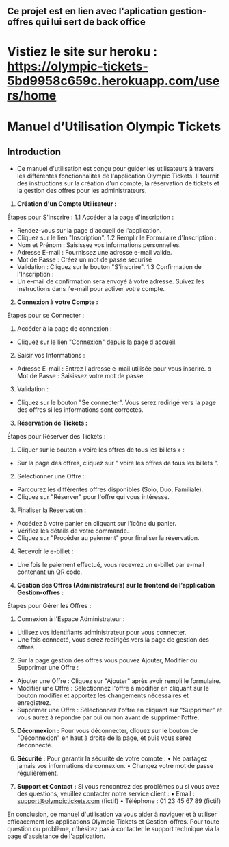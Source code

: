 ## Ce projet est en lien avec l'aplication gestion-offres qui lui sert de back office


# Vistiez le site sur heroku : https://olympic-tickets-5bd9958c659c.herokuapp.com/users/home


# Manuel d’Utilisation Olympic Tickets


## Introduction

- Ce manuel d'utilisation est conçu pour guider les utilisateurs à travers les différentes fonctionnalités de l'application Olympic Tickets. Il fournit des instructions sur la création d'un compte, la réservation de tickets et la gestion des offres pour les administrateurs.


1.	**Création d'un Compte Utilisateur :**

Étapes pour S'inscrire :
1.1	 Accéder à la page d'inscription :
- Rendez-vous sur la page d'accueil de l'application.
-	Cliquez sur le lien "Inscription".
1.2 Remplir le Formulaire d'Inscription :
-	Nom et Prénom : Saisissez vos informations personnelles.
-	Adresse E-mail : Fournissez une adresse e-mail valide.
-	Mot de Passe : Créez un mot de passe sécurisé 
-	Validation : Cliquez sur le bouton "S'inscrire".
1.3  Confirmation de l'Inscription :
-	Un e-mail de confirmation sera envoyé à votre adresse. Suivez les instructions dans l'e-mail pour activer votre compte.

2. **Connexion à votre Compte :**

Étapes pour se Connecter :
1.	Accéder à la page de connexion :
-	Cliquez sur le lien "Connexion" depuis la page d'accueil.
2.	Saisir vos Informations :
-	Adresse E-mail : Entrez l'adresse e-mail utilisée pour vous inscrire.
o	Mot de Passe : Saisissez votre mot de passe.
3.	Validation :
-	Cliquez sur le bouton "Se connecter". Vous serez redirigé vers la page des offres si les informations sont correctes.  


 3. **Réservation de Tickets :**

Étapes pour Réserver des Tickets :
1.	Cliquer sur le bouton « voire les offres de tous les billets » :
-	Sur la page des offres, cliquez sur " voire les offres de tous les billets ".
2.	Sélectionner une Offre :
-	Parcourez les différentes offres disponibles (Solo, Duo, Familiale).
-	Cliquez sur "Réserver" pour l'offre qui vous intéresse.
3.	Finaliser la Réservation :
-	Accédez à votre panier en cliquant sur l'icône du panier.
-	Vérifiez les détails de votre commande.
-	Cliquez sur "Procéder au paiement" pour finaliser la réservation.

4.	Recevoir le e-billet :
-	Une fois le paiement effectué, vous recevrez un e-billet par e-mail contenant un QR code.
 

4. **Gestion des Offres (Administrateurs) sur le frontend de l’application Gestion-offres :**

Étapes pour Gérer les Offres :
1.	Connexion à l'Espace Administrateur :
-	Utilisez vos identifiants administrateur pour vous connecter.
-	Une fois connecté, vous serez redirigés vers la page de gestion des offres
2.	Sur la page gestion des offres vous pouvez Ajouter, Modifier ou Supprimer une Offre :
-	Ajouter une Offre : Cliquez sur "Ajouter" après avoir rempli le formulaire.
-	Modifier une Offre : Sélectionnez l'offre à modifier en cliquant sur le bouton modifier et apportez les changements nécessaires et enregistrez.
-	Supprimer une Offre : Sélectionnez l'offre en cliquant sur "Supprimer" et vous aurez à répondre par oui ou non avant de supprimer l’offre.

5. **Déconnexion :**
Pour vous déconnecter, cliquez sur le bouton de "Déconnexion" en haut à droite de la page, et puis vous serez déconnecté.

6. **Sécurité :**
Pour garantir la sécurité de votre compte :
•	Ne partagez jamais vos informations de connexion.
•	Changez votre mot de passe régulièrement.
   
7. **Support et Contact :**
Si vous rencontrez des problèmes ou si vous avez des questions, veuillez contacter notre service client :
•	Email : support@olympictickets.com (fictif)
•	Téléphone : 01 23 45 67 89 (fictif)

En conclusion, ce manuel d'utilisation va vous aider à naviguer et à utiliser efficacement les applications Olympic Tickets et Gestion-offres. Pour toute question ou problème, n'hésitez pas à contacter le support technique via la page d'assistance de l'application.


